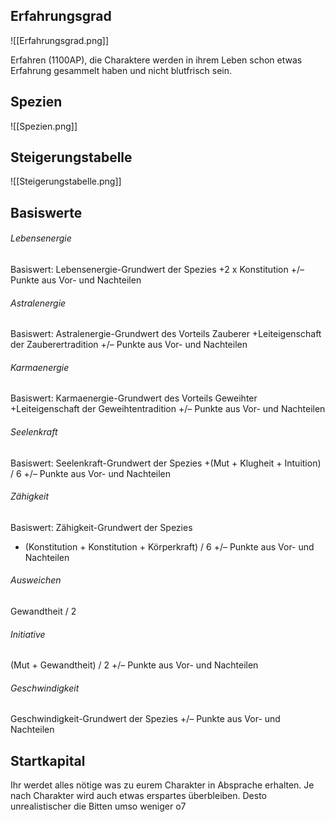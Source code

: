 ## Erfahrungsgrad

![[Erfahrungsgrad.png]]

Erfahren (1100AP), die Charaktere werden in ihrem Leben schon etwas Erfahrung gesammelt haben und nicht blutfrisch sein.

## Spezien

![[Spezien.png]]

## Steigerungstabelle 

![[Steigerungstabelle.png]]

## Basiswerte

###### Lebensenergie
Basiswert:
Lebensenergie-Grundwert der Spezies
+2 x Konstitution
+/– Punkte aus Vor- und Nachteilen


###### Astralenergie
Basiswert:
Astralenergie-Grundwert des Vorteils Zauberer
+Leiteigenschaft der Zauberertradition
+/– Punkte aus Vor- und Nachteilen

###### Karmaenergie
Basiswert:
Karmaenergie-Grundwert des Vorteils Geweihter
+Leiteigenschaft der Geweihtentradition
+/– Punkte aus Vor- und Nachteilen

###### Seelenkraft
Basiswert:
Seelenkraft-Grundwert der Spezies
+(Mut + Klugheit + Intuition) / 6
+/– Punkte aus Vor- und Nachteilen

###### Zähigkeit
Basiswert:
Zähigkeit-Grundwert der Spezies
+ (Konstitution + Konstitution + Körperkraft) / 6
+/– Punkte aus Vor- und Nachteilen

###### Ausweichen
Gewandtheit / 2

###### Initiative
(Mut + Gewandtheit) / 2
+/– Punkte aus Vor- und Nachteilen

###### Geschwindigkeit
Geschwindigkeit-Grundwert der Spezies
+/– Punkte aus Vor- und Nachteilen

## Startkapital

Ihr werdet alles nötige was zu eurem Charakter in Absprache erhalten.
Je nach Charakter wird auch etwas erspartes überbleiben.
Desto unrealistischer die Bitten umso weniger o7

